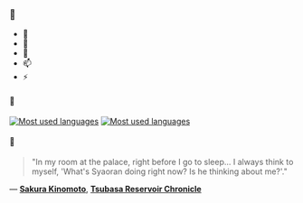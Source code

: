 ### 👋

- 🔭
- 🌱
- 💬
- 📫
- ⚡

#### 🧏

[![Most used languages](https://github-readme-stats-aynah.vercel.app/api/top-langs/?username=aynh&theme=solarized-dark&langs_count=6&layout=compact&hide_title=true)](https://github.com/anuraghazra/github-readme-stats#gh-dark-mode-only)
[![Most used languages](https://github-readme-stats-aynah.vercel.app/api/top-langs/?username=aynh&theme=solarized-light&langs_count=6&layout=compact&hide_title=true)](https://github.com/anuraghazra/github-readme-stats#gh-light-mode-only)

#### 💬

> "In my room at the palace, right before I go to sleep... I always think to myself, 'What's Syaoran doing right now? Is he thinking about me?'."

&mdash; [**Sakura Kinomoto**](https://myanimelist.net/character.php?q=Sakura%20Kinomoto&cat=character), [**Tsubasa Reservoir Chronicle**](https://myanimelist.net/search/all?q=Tsubasa%20Reservoir%20Chronicle&cat=all)
